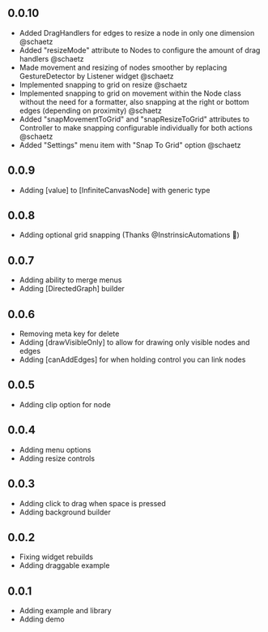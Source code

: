 ## 0.0.10

- Added DragHandlers for edges to resize a node in only one dimension @schaetz
- Added "resizeMode" attribute to Nodes to configure the amount of drag handlers @schaetz
- Made movement and resizing of nodes smoother by replacing GestureDetector by Listener widget @schaetz
- Implemented snapping to grid on resize @schaetz
- Implemented snapping to grid on movement within the Node class without the need for a formatter, also snapping at the right or bottom edges (depending on proximity) @schaetz
- Added "snapMovementToGrid" and "snapResizeToGrid" attributes to Controller to make snapping configurable individually for both actions @schaetz
- Added "Settings" menu item with "Snap To Grid" option @schaetz

## 0.0.9

- Adding [value] to [InfiniteCanvasNode] with generic type

## 0.0.8

- Adding optional grid snapping (Thanks @InstrinsicAutomations 🎉)

## 0.0.7

- Adding ability to merge menus
- Adding [DirectedGraph] builder

## 0.0.6

- Removing meta key for delete
- Adding [drawVisibleOnly] to allow for drawing only visible nodes and edges
- Adding [canAddEdges] for when holding control you can link nodes

## 0.0.5

- Adding clip option for node

## 0.0.4

- Adding menu options
- Adding resize controls

## 0.0.3

- Adding click to drag when space is pressed
- Adding background builder

## 0.0.2

* Fixing widget rebuilds
* Adding draggable example

## 0.0.1

* Adding example and library
* Adding demo
